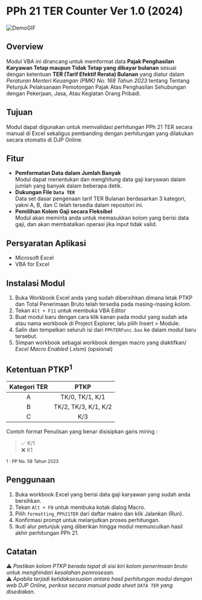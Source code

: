 # PPh 21 TER Counter Ver 1.0 (2024)

![DemoGIF](https://github.com/user-attachments/assets/7df535be-6565-41d1-82d1-8125a39d8b7c)
## Overview
Modul VBA ini dirancang untuk memformat data **Pajak Penghasilan Karyawan Tetap maupun Tidak Tetap yang dibayar bulanan** sesuai dengan ketentuan **TER (Tarif Efektif Rerata) Bulanan** yang diatur dalam *Peraturan Menteri Keuangan (PMK) No. 168 Tahun 2023* tentang Tentang Petunjuk Pelaksanaan Pemotongan Pajak Atas Penghasilan Sehubungan dengan Pekerjaan, Jasa, Atau Kegiatan Orang Pribadi.
## Tujuan
Modul dapat digunakan untuk memvalidasi perhitungan PPh 21 TER secara manual di Excel sekaligus pembanding dengan perhitungan yang dilakukan secara otomatis di DJP Online.
## Fitur
- **Pemformatan Data dalam Jumlah Banyak**  
Modul dapat menentukan dan menghitung data gaji karyawan dalam jumlah yang banyak dalam beberapa detik. 
- **Dukungan File `Data TER`**  
Data set dasar pengenaan tarif TER Bulanan berdasarkan 3 kategori, yakni A, B, dan C telah tersedia dalam repositori ini.
- **Pemilihan Kolom Gaji secara Fleksibel**  
Modul akan meminta anda untuk memasukkan kolom yang berisi data gaji, dan akan membatalkan operasi jika input tidak valid.
## Persyaratan Aplikasi
- Microsoft Excel
- VBA for Excel
## Instalasi Modul
1. Buka Workbook Excel anda yang sudah dibersihkan dimana letak PTKP dan Total Penerimaan Bruto telah tersedia pada masing-masing kolom.
2. Tekan `Alt + F11` untuk membuka VBA Editor
3. Buat modul baru dengan cara klik kanan pada modul yang sudah ada atau nama workbook di Project Explorer, lalu pilih Insert > Module.
4. Salin dan tempelkan seluruh isi dari `PPhTERFunc.bas` ke dalam modul baru tersebut.
5. Simpan workbook sebagai workbook dengan macro yang diaktifkan/ *Excel Macro Enabled* (.xlsm) (opsional)
## Ketentuan PTKP<sup>1</sup> 
| Kategori  TER | PTKP                  |
|:-------------:|:---------------------:|
| A             | TK/0, TK/1, K/1       |
| B             | TK/2, TK/3, K/1, K/2  |
| C             | K/3                   |

Contoh format Penulisan yang benar disisipkan garis miring :  
> ✅ K/1  
❌ K1

<sub> 1 : PP No. 58 Tahun 2023 </sub>
## Penggunaan
1. Buka workbook Excel yang berisi data gaji karyawan yang sudah anda bersihkan.
2. Tekan `Alt + F8` untuk membuka kotak dialog Macro.
3. Pilih `formatting_PPh21TER` dari daftar makro dan klik Jalankan (Run).
4. Konfirmasi prompt untuk melanjutkan proses perhitungan.
5. Ikuti alur petunjuk yang diberikan hingga modul memunculkan hasil akhir perhitungan PPh 21.
## Catatan
⚠️ *Pastikan kolom PTKP berada tepat di sisi kiri kolom penerimaan bruto untuk menghindari kesalahan pemrosesan.*  
⚠️ *Apabila terjadi ketidaksesuaian antara hasil perhitungan modul dengan web DJP Online, periksa secara manual pada sheet `DATA TER` yang disediakan.*